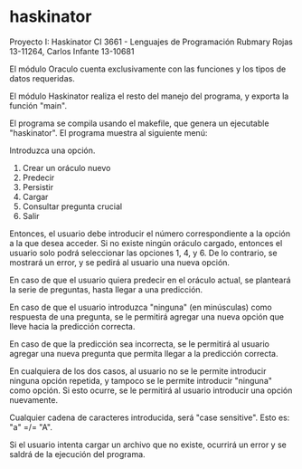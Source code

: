 # haskinator

Proyecto I: Haskinator
CI 3661 - Lenguajes de Programación
Rubmary Rojas 13-11264, Carlos Infante 13-10681

El módulo Oraculo cuenta exclusivamente con las funciones y los tipos de datos requeridas.

El módulo Haskinator realiza el resto del manejo del programa, y exporta la función "main".

El programa se compila usando el makefile, que genera un ejecutable "haskinator". El programa
muestra al siguiente menú:

Introduzca una opción.
1. Crear un oráculo nuevo
2. Predecir
3. Persistir
4. Cargar
5. Consultar pregunta crucial
6. Salir

Entonces, el usuario debe introducir el número correspondiente a la opción a la que desea acceder.
Si no existe ningún oráculo cargado, entonces el usuario solo podrá seleccionar las opciones 1, 4, y 6.
De lo contrario, se mostrará un error, y se pedirá al usuario una nueva opción.

En caso de que el usuario quiera predecir en el oráculo actual, se planteará la serie de preguntas, hasta
llegar a una predicción. 

En caso de que el usuario introduzca "ninguna" (en minúsculas) como respuesta de
una pregunta, se le permitirá agregar una nueva opción que lleve hacia la predicción correcta.

En caso de que la predicción sea incorrecta, se le permitirá al usuario agregar una nueva pregunta
que permita llegar a la predicción correcta.

En cualquiera de los dos casos, al usuario no se le permite introducir ninguna opción repetida, y tampoco
se le permite introducir "ninguna" como opción. Si esto ocurre, se le permitirá al usuario introducir una
opción nuevamente.

Cualquier cadena de caracteres introducida, será "case sensitive". Esto es: "a" =/= "A".

Si el usuario intenta cargar un archivo que no existe, ocurrirá un error y se saldrá de la ejecución del programa.
